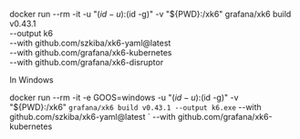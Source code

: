 docker run --rm -it -u "$(id -u):$(id -g)" -v "${PWD}:/xk6" grafana/xk6 build v0.43.1 \
--output k6 \
--with github.com/szkiba/xk6-yaml@latest \
--with github.com/grafana/xk6-kubernetes \
--with github.com/grafana/xk6-disruptor


In Windows

docker run --rm -it -e GOOS=windows -u "$(id -u):$(id -g)" -v "${PWD}:/xk6" `
  grafana/xk6 build v0.43.1 --output k6.exe `
  --with github.com/szkiba/xk6-yaml@latest `
  --with github.com/grafana/xk6-kubernetes
